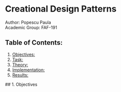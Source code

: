 # Creational Design Patterns

Author: Popescu Paula   
Academic Group: FAF-191

## Table of Contents:
1. [Objectives:](#objectives) 
2. [Task:](#task)
3. [Theory:](#theory)
4. [Implementation:](#implementation)
5. [Results:](#results)

<a name="objectives"/>
##  1. Objectives

